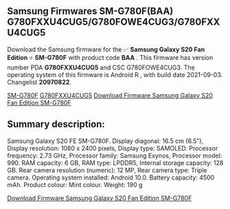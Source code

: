 <h2>Samsung Firmwares SM-G780F(BAA) G780FXXU4CUG5/G780FOWE4CUG3/G780FXXU4CUG5</h2>
Download the Samsung firmware for the ✅ <strong>Samsung Galaxy S20 Fan Edition </strong> ⭐ <strong>SM-G780F</strong> with product code <strong>BAA</strong> . This firmware has version number PDA <strong>G780FXXU4CUG5</strong> and CSC G780FOWE4CUG3. The operating system of this firmware is Android R , with build date 2021-09-03. Changelist <strong>20970822</strong>.


[SM-G780F](https://samfirm.shop/samsung/model/SM-G780F)
[G780FXXU4CUG5](https://samfirm.shop/samsung/pda/G780FXXU4CUG5)
[Download Firmware Samsung Galaxy S20 Fan Edition SM-G780F](https://samfirm.shop/samsung/firmware/452051)
<h2>Summary description:</h2>
<p>Samsung Galaxy S20 FE SM-G780F. Display diagonal: 16.5 cm (6.5"), Display resolution: 1080 x 2400 pixels, Display type: SAMOLED. Processor frequency: 2.73 GHz, Processor family: Samsung Exynos, Processor model: 990. RAM capacity: 6 GB, RAM type: LPDDR5, Internal storage capacity: 128 GB. Rear camera resolution (numeric): 12 MP, Rear camera type: Triple camera. Operating system installed: Android 10.0. Battery capacity: 4500 mAh. Product colour: Mint colour. Weight: 190 g</p>


[Download Firmware Samsung Galaxy S20 Fan Edition SM-G780F](https://samfirm.shop/samsung/firmware/452051)
